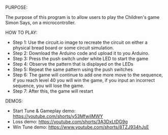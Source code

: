 
PURPOSE:

The purpose of this program is to allow users to play the Children's game Simon Says, 
on a microcontroller.
  
HOW TO PLAY:
- Step 1: Use the circuit.io image to recreate the circuit on either a physical bread board or some circuit simulation.
- Step 2: Download the Arduino code and upload it to you Arduino.
- Step 3: Press the push switch under white LED to start the game
- Step 4: Observe the pattern that is displayed on the LEDs
- Step 5: Repeat the same pattern using the push switches
- Step 6: The game will continue to add one more move to the sequence, if you reach level 40 you will win the game, if you input an incorrect sequence, you will lose the game. 
- Step 7: After this, the game will restart

DEMOS:
- Start Tune & Gameplay demo:     https://youtube.com/shorts/y53MfwiIMWY
- Loss demo:                      https://youtube.com/shorts/3A3DxLtDG9g
- Win Tune demo:                  https://www.youtube.com/shorts/8TZJ934hJsE

